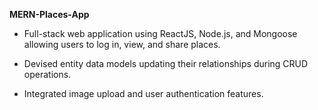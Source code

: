 **MERN-Places-App**

- Full-stack web application using ReactJS, Node.js, and Mongoose allowing users to log in, view, and share places.

- Devised entity data models updating their relationships during CRUD operations. 

- Integrated image upload and user authentication features.
